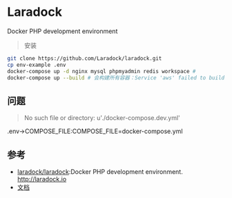 # Laradock

Docker PHP development environment

>  安装

```sh
git clone https://github.com/Laradock/laradock.git
cp env-example .env
docker-compose up -d nginx mysql phpmyadmin redis workspace # 
docker-compose up --build # 会构建所有容器：Service 'aws' failed to build: COPY failed: stat /var/lib/docker/tmp/docker-builder279203978/ssh_keys: no such file or directory
```

## 问题
 
> No such file or directory: u'./docker-compose.dev.yml'

.env->COMPOSE_FILE:COMPOSE_FILE=docker-compose.yml

## 参考

* [laradock/laradock](https://github.com/laradock/laradock):Docker PHP development environment. http://laradock.io
* [文档](http://laradock.io/)
